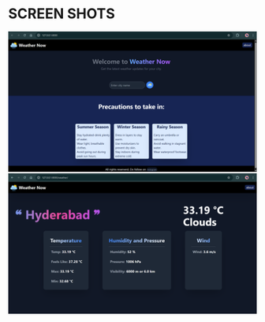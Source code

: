 # SCREEN SHOTS
![weather app UI](screen_shots/screen_shot_1.png)
![weather app UI](screen_shots/screen_shot_2.png)
